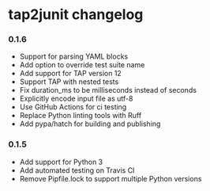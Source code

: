 # tap2junit changelog

### 0.1.6
* Support for parsing YAML blocks
* Add option to override test suite name
* Add support for TAP version 12
* Support TAP with nested tests
* Fix duration_ms to be milliseconds instead of seconds
* Explicitly encode input file as utf-8
* Use GitHub Actions for ci testing
* Replace Python linting tools with Ruff
* Add pypa/hatch for building and publishing

### 0.1.5
* Add support for Python 3
* Add automated testing on Travis CI
* Remove Pipfile.lock to support multiple Python versions
